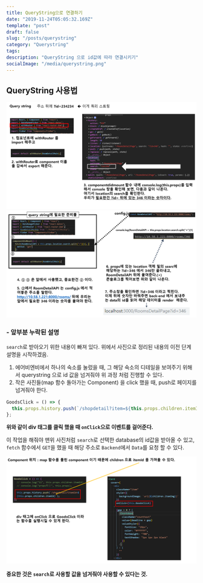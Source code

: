```yaml
---
title: QueryString으로 연결하기
date: "2019-11-24T05:05:32.169Z"
template: "post"
draft: false
slug: "/posts/querystring"
category: "Querystring"
tags:
description: "QueryString 으로 id값에 따라 연결시키기"
socialImage: "/media/querystring.png"
---
```


## QueryString 사용법

​![](/media/Etc/QueryString/QueryString1.PNG)
​![](/media/Etc/QueryString/QueryString2.PNG)

### - 앞부분 누락된 설명

`search`로 받아오기 위한 내용이 빠져 있다. 위에서 사진으로 정리된 내용의 이전 단계 설명을 시작하겠음.

1. 에어비엔비에서 하나의 숙소를 눌렀을 때, 그 해당 숙소의 디테일을 보여주기 위해서 querystring 으로 id 값을 넘겨줘야 위 과정 처럼 진행할 수 있다.
2. 작은 사진들(map 함수 돌아가는 Component) 을 click 했을 때, push로 페이지를 넘겨줘야 한다.

```javascript
GoodsClick = () => {
  this.props.history.push(`/shopdetail?item=${this.props.children.itemId}`);
};
```

**위와 같이 div 태그를 클릭 했을 때 `onClick`으로 이벤트를 걸어준다.**

이 작업을 해줘야 맨위 사진처럼 `search`로 선택한 database의 id값을 받아올 수 있고, `fetch` 함수에서 `GET`을 했을 때 해당 주소로 `Backend`에서 `Data`를 요청 할 수 있다.

![](/media/Etc/QueryString/QueryString3.PNG)

**중요한 것은 `search`로 사용할 값을 넘겨줘야 사용할 수 있다는 것.**

